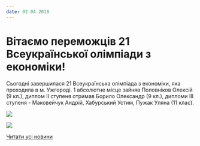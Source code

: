 ```yaml
---
date: 02.04.2018
---
```

# Вітаємо переможців 21 Всеукраїнської олімпіади з економіки!

Сьогодні завершилася 21 Всеукраїнська олімпіада з економіки, яка проходила в м. Ужгороді. 1 абсолютне місце зайняв Половніков Олексій (9 кл.), диплом ІІ ступеня отримав Борило Олександр (9 кл.), дипломи ІІІ ступеня - Маковейчук Андрій, Хабурський Устим, Пужак Уляна (11 клас).

![](/images/blog/вітаємо-переможців-21-всеукраїнської-олімпіади-з/1ек.jpg)

![](/images/blog/вітаємо-переможців-21-всеукраїнської-олімпіади-з/2ек.jpg)

[Читати усі новини](/news)

